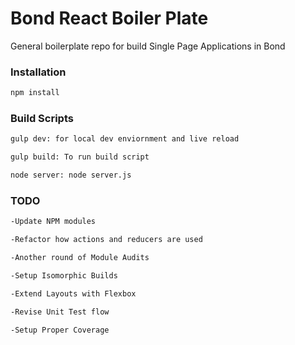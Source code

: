 # Bond React Boiler Plate

General boilerplate repo for build Single Page Applications in Bond

### Installation

```sh
npm install
```

### Build Scripts

```sh
gulp dev: for local dev enviornment and live reload

gulp build: To run build script

node server: node server.js
```

### TODO

```sh
-Update NPM modules

-Refactor how actions and reducers are used

-Another round of Module Audits

-Setup Isomorphic Builds

-Extend Layouts with Flexbox

-Revise Unit Test flow

-Setup Proper Coverage
```